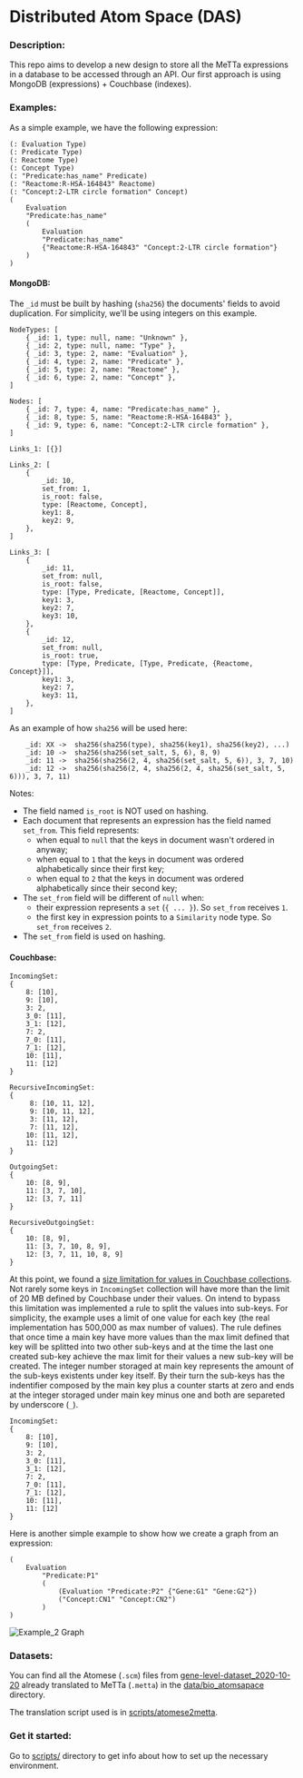 # Distributed Atom Space (DAS)

### Description:

This repo aims to develop a new design to store all the MeTTa expressions in a database to be accessed through an API.
Our first approach is using MongoDB (expressions) + Couchbase (indexes).

### Examples:

As a simple example, we have the following expression:

```
(: Evaluation Type)
(: Predicate Type)
(: Reactome Type)
(: Concept Type)
(: "Predicate:has_name" Predicate)
(: "Reactome:R-HSA-164843" Reactome)
(: "Concept:2-LTR circle formation" Concept)
(
	Evaluation 
	"Predicate:has_name" 
	(
	    Evaluation 
	    "Predicate:has_name" 
	    {"Reactome:R-HSA-164843" "Concept:2-LTR circle formation"}
	)
)
```

#### MongoDB:

The `_id` must be built by hashing (`sha256`) the documents' fields to avoid duplication. For simplicity, we'll be using
integers on this example.

```
NodeTypes: [
    { _id: 1, type: null, name: "Unknown" },
    { _id: 2, type: null, name: "Type" },
    { _id: 3, type: 2, name: "Evaluation" },
    { _id: 4, type: 2, name: "Predicate" },
    { _id: 5, type: 2, name: "Reactome" },
    { _id: 6, type: 2, name: "Concept" },
]

Nodes: [
    { _id: 7, type: 4, name: "Predicate:has_name" },
    { _id: 8, type: 5, name: "Reactome:R-HSA-164843" },
    { _id: 9, type: 6, name: "Concept:2-LTR circle formation" },
]

Links_1: [{}]

Links_2: [
    {
	    _id: 10,
	    set_from: 1,
	    is_root: false,
	    type: [Reactome, Concept],
	    key1: 8,
	    key2: 9,
    },
]

Links_3: [
    {
	    _id: 11,
	    set_from: null,
	    is_root: false,
	    type: [Type, Predicate, [Reactome, Concept]],
	    key1: 3,
	    key2: 7,
	    key3: 10,
    },
    {
	    _id: 12,
	    set_from: null,
	    is_root: true,
	    type: [Type, Predicate, [Type, Predicate, {Reactome, Concept}]],
	    key1: 3,
	    key2: 7,
	    key3: 11,
    },
]
```

As an example of how `sha256` will be used here:

```
    _id: XX ->  sha256(sha256(type), sha256(key1), sha256(key2), ...)
    _id: 10 ->  sha256(sha256(set_salt, 5, 6), 8, 9)
    _id: 11 ->  sha256(sha256(2, 4, sha256(set_salt, 5, 6)), 3, 7, 10)
    _id: 12 ->  sha256(sha256(2, 4, sha256(2, 4, sha256(set_salt, 5, 6))), 3, 7, 11)
```

Notes:

- The field named `is_root` is NOT used on hashing.
- Each document that represents an expression has the field named `set_from`. This field represents:
  - when equal to `null` that the keys in document wasn't ordered in anyway;
  - when equal to `1` that the keys in document was ordered alphabetically since their first key;
  - when equal to `2` that the keys in document was ordered alphabetically since their second key;
- The `set_from` field will be different of `null` when:
  - their expression represents a `set` (`{ ... }`). So `set_from` receives `1`.
  - the first key in expression points to a `Similarity` node type. So `set_from` receives `2`.
- The `set_from` field is used on hashing.

#### Couchbase:

```
IncomingSet:
{
    8: [10],
    9: [10],
    3: 2,
    3_0: [11],
    3_1: [12],
    7: 2,
    7_0: [11],
    7_1: [12],
    10: [11],
    11: [12]
}

RecursiveIncomingSet:
{
     8: [10, 11, 12],
     9: [10, 11, 12],
     3: [11, 12],
     7: [11, 12],
    10: [11, 12],
    11: [12]
}

OutgoingSet:
{
    10: [8, 9],
    11: [3, 7, 10],
    12: [3, 7, 11]
}

RecursiveOutgoingSet:
{
    10: [8, 9],
    11: [3, 7, 10, 8, 9],
    12: [3, 7, 11, 10, 8, 9]
}
```

At this point, we found a [size limitation for values in Couchbase collections](https://docs.couchbase.com/server/current/learn/clusters-and-availability/size-limitations.html).
Not rarely some keys in `IncomingSet` collection will have more than the limit of 20 MB defined by Couchbase under their values.
On intend to bypass this limitation was implemented a rule to split the values into sub-keys. For simplicity, the example uses a limit of one value for each key (the real implementation has 500,000 as max number of values).
The rule defines that once time a main key have more values than the max limit defined that key will be splitted into two other sub-keys and at the time the last one created sub-key achieve the max limit for their values a new sub-key will be created.
The integer number storaged at main key represents the amount of the sub-keys existents under key itself. By their turn the sub-keys has the indentifier composed by the main key plus a counter starts at zero and ends at the integer storaged under main key minus one and both are separeted by underscore (`_`).

```
IncomingSet:
{
    8: [10],
    9: [10],
    3: 2,
    3_0: [11],
    3_1: [12],
    7: 2,
    7_0: [11],
    7_1: [12],
    10: [11],
    11: [12]
}
```

Here is another simple example to show how we create a graph from an expression:

```
(
    Evaluation
        "Predicate:P1"
        (
            (Evaluation "Predicate:P2" {"Gene:G1" "Gene:G2"})
            ("Concept:CN1" "Concept:CN2")
        )
)
```

![Example_2 Graph](./assets/example_2_graph.png)

### Datasets:

You can find all the Atomese (`.scm`) files
from [gene-level-dataset_2020-10-20](https://mozi.ai/datasets/gene-level-dataset_2020-10-20/)
already translated to MeTTa (`.metta`) in the [data/bio_atomsapace](./data/bio_atomspace) directory.

The translation script used is in [scripts/atomese2metta](./scripts/atomese2metta).

### Get it started:

Go to [scripts/](./scripts) directory to get info about how to set up the necessary environment.
